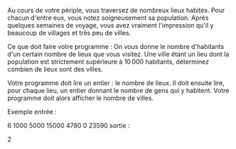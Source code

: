 Au cours de votre périple, vous traversez de nombreux lieux habités. Pour chacun d'entre eux, vous notez soigneusement sa population. Après quelques semaines de voyage, vous avez vraiment l'impression qu'il y beaucoup de villages et très peu de villes.

Ce que doit faire votre programme :
On vous donne le nombre d'habitants d'un certain nombre de lieux que vous visitez. Une ville étant un lieu dont la population est strictement supérieure à 10 000 habitants, déterminez combien de lieux sont des villes.

Votre programme doit lire un entier : le nombre de lieux. Il doit ensuite lire, pour chaque lieu, un entier donnant le nombre de gens qui y habitent. Votre programme doit alors afficher le nombre de villes.

Exemple
entrée :

6
1000
5000
15000
4780
0
23590
sortie :

2

